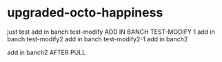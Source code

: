 # upgraded-octo-happiness
just test
add in banch test-modify
ADD IN BANCH TEST-MODIFY 1
add in banch test-modify2
add in banch test-modify2-1
add in banch2 

add in banch2 AFTER PULL
